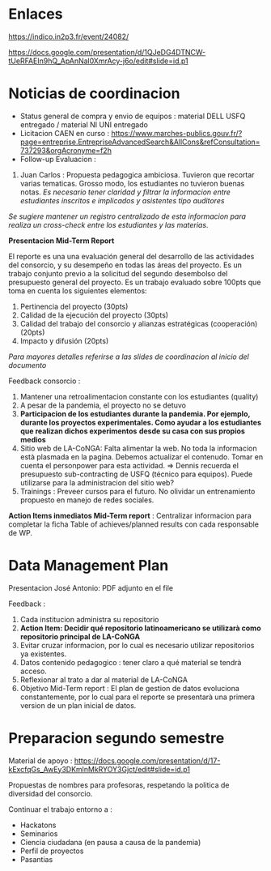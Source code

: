 
# Enlaces

https://indico.in2p3.fr/event/24082/

https://docs.google.com/presentation/d/1QJeDG4DTNCW-tUeRFAEIn9hQ_ApAnNal0XmrAcy-j6o/edit#slide=id.p1


# Noticias de coordinacion

- Status general de compra y envio de equipos : material DELL USFQ entregado / material NI UNI entregado
- Licitacion CAEN en curso : https://www.marches-publics.gouv.fr/?page=entreprise.EntrepriseAdvancedSearch&AllCons&refConsultation=737293&orgAcronyme=f2h
- Follow-up Evaluacion : 
1. Juan Carlos : Propuesta pedagogica ambiciosa. Tuvieron que recortar varias tematicas. Grosso modo, los estudiantes no tuvieron buenas notas. 
*Es necesario tener claridad y filtrar la informacion entre estudiantes inscritos e implicados y asistentes tipo auditores*

*Se sugiere mantener un registro centralizado de esta informacion para realiza un cross-check entre los estudiantes y las materias*.

**Presentacion Mid-Term Report**

El reporte es una una evaluación general del desarrollo de las actividades del consorcio, y su desempeño en todas las áreas del proyecto.
Es un trabajo conjunto previo a la solicitud del segundo desembolso del presupuesto general del proyecto.
Es un trabajo evaluado sobre 100pts que toma en cuenta los siguientes elementos:

1. Pertinencia del proyecto (30pts)
2. Calidad de la ejecución del proyecto (30pts)
3. Calidad del trabajo del consorcio y alianzas estratégicas (cooperación) (20pts)
4. Impacto y difusión (20pts)

*Para mayores detalles referirse a las slides de coordinacion al inicio del documento*

Feedback consorcio :

1. Mantener una retroalimentacion constante con los estudiantes (quality)
2. A pesar de la pandemia, el proyecto no se detuvo
3. **Participacion de los estudiantes durante la pandemia. Por ejemplo, durante los proyectos experimentales. Como ayudar a los estudiantes que realizan dichos experimentos**
**desde su casa con sus propios medios**
4. Sitio web de LA-CoNGA: Falta alimentar la web. No toda la informacion està plasmada en la pagina. Debemos actualizar el contenudo. Tomar en cuenta el personpower para esta actividad.
=> Dennis recuerda el presupuesto sub-contracting de USFQ (técnico para equipos). Puede utilizarse para la administracion del sitio web?
5. Trainings : Preveer cursos para el futuro. No olividar un entrenamiento propuesto en manejo de redes sociales.

**Action Items inmediatos Mid-Term report** : Centralizar informacion para completar la ficha Table of achieves/planned results con cada responsable de WP.

# Data Management Plan

Presentacion José Antonio: PDF adjunto en el file 

Feedback :

1. Cada institucion administra su repositorio
2. **Action Item: Decidir qué repositorio latinoamericano se utilizarà como repositorio principal de LA-CoNGA**
3. Evitar cruzar informacion, por lo cual es necesario utilizar repositorios ya existentes.
4. Datos contenido pedagogico : tener claro a qué material se tendrà acceso.
5. Reflexionar al trato a dar al material de LA-CoNGA
6. Objetivo Mid-Term report : El plan de gestion de datos evoluciona constantemente, por lo cual para el reporte se presentarà una primera version de un plan inicial de datos.

# Preparacion segundo semestre

Material de apoyo : https://docs.google.com/presentation/d/17-kExcfqGs_AwEy3DKmlnMkRYOY3Gjct/edit#slide=id.p1

Propuestas de nombres para profesoras, respetando la politica de diversidad del consorcio.

Continuar el trabajo entorno a :

- Hackatons
- Seminarios
- Ciencia ciudadana (en pausa a causa de la pandemia)
- Perfil de proyectos
- Pasantias



 




